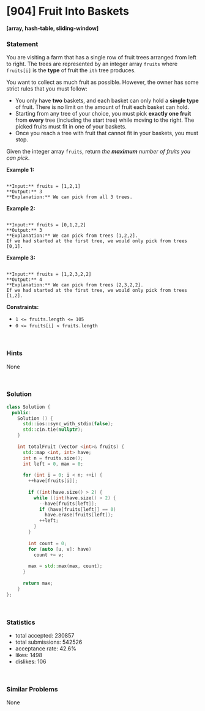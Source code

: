 # [904] Fruit Into Baskets

**[array, hash-table, sliding-window]**

### Statement

You are visiting a farm that has a single row of fruit trees arranged from left to right. The trees are represented by an integer array `fruits` where `fruits[i]` is the **type** of fruit the `ith` tree produces.

You want to collect as much fruit as possible. However, the owner has some strict rules that you must follow:

* You only have **two** baskets, and each basket can only hold a **single type** of fruit. There is no limit on the amount of fruit each basket can hold.
* Starting from any tree of your choice, you must pick **exactly one fruit** from **every** tree (including the start tree) while moving to the right. The picked fruits must fit in one of your baskets.
* Once you reach a tree with fruit that cannot fit in your baskets, you must stop.



Given the integer array `fruits`, return *the **maximum** number of fruits you can pick*.


**Example 1:**

```

**Input:** fruits = [1,2,1]
**Output:** 3
**Explanation:** We can pick from all 3 trees.

```

**Example 2:**

```

**Input:** fruits = [0,1,2,2]
**Output:** 3
**Explanation:** We can pick from trees [1,2,2].
If we had started at the first tree, we would only pick from trees [0,1].

```

**Example 3:**

```

**Input:** fruits = [1,2,3,2,2]
**Output:** 4
**Explanation:** We can pick from trees [2,3,2,2].
If we had started at the first tree, we would only pick from trees [1,2].

```

**Constraints:**
* `1 <= fruits.length <= 105`
* `0 <= fruits[i] < fruits.length`


<br>

### Hints

None

<br>

### Solution

```cpp
class Solution {
  public:
    Solution () {
      std::ios::sync_with_stdio(false);
      std::cin.tie(nullptr);
    }
  
    int totalFruit (vector <int>& fruits) {
      std::map <int, int> have;
      int n = fruits.size();
      int left = 0, max = 0;
      
      for (int i = 0; i < n; ++i) {
        ++have[fruits[i]];
        
        if ((int)have.size() > 2) {
          while ((int)have.size() > 2) {
            --have[fruits[left]];
            if (have[fruits[left]] == 0)
              have.erase(fruits[left]);
            ++left;
          }
        }
        
        int count = 0;
        for (auto [u, v]: have)
          count += v;
        
        max = std::max(max, count);
      }
      
      return max;
    }
};
```

<br>

### Statistics

- total accepted: 230857
- total submissions: 542526
- acceptance rate: 42.6%
- likes: 1498
- dislikes: 106

<br>

### Similar Problems

None
